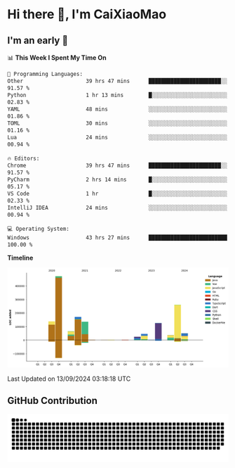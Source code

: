 # Hi there 👋, I'm CaiXiaoMao

## I'm an early 🐤
<!--START_SECTION:waka-->
📊 **This Week I Spent My Time On** 

```text
💬 Programming Languages: 
Other                    39 hrs 47 mins      ███████████████████████░░   91.57 % 
Python                   1 hr 13 mins        █░░░░░░░░░░░░░░░░░░░░░░░░   02.83 % 
YAML                     48 mins             ░░░░░░░░░░░░░░░░░░░░░░░░░   01.86 % 
TOML                     30 mins             ░░░░░░░░░░░░░░░░░░░░░░░░░   01.16 % 
Lua                      24 mins             ░░░░░░░░░░░░░░░░░░░░░░░░░   00.94 % 

🔥 Editors: 
Chrome                   39 hrs 47 mins      ███████████████████████░░   91.57 % 
PyCharm                  2 hrs 14 mins       █░░░░░░░░░░░░░░░░░░░░░░░░   05.17 % 
VS Code                  1 hr                █░░░░░░░░░░░░░░░░░░░░░░░░   02.33 % 
IntelliJ IDEA            24 mins             ░░░░░░░░░░░░░░░░░░░░░░░░░   00.94 % 

💻 Operating System: 
Windows                  43 hrs 27 mins      █████████████████████████   100.00 % 
```

**Timeline**

![Lines of Code chart](https://raw.githubusercontent.com/caixiaomao/caixiaomao/main/assets/bar_graph.png)


 Last Updated on 13/09/2024 03:18:18 UTC
<!--END_SECTION:waka-->

## GitHub Contribution
<picture>
  <source media="(prefers-color-scheme: dark)" srcset="/dist/snake/github-contribution-grid-snake-dark.svg" />
  <source media="(prefers-color-scheme: light)" srcset="/dist/snake/github-contribution-grid-snake.svg" />
  <img alt="github contribution grid snake animation" src="/dist/snake/github-contribution-grid-snake.svg" />
</picture>
